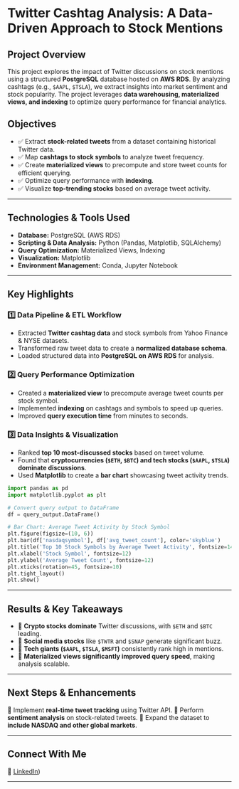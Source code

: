 # **Twitter Cashtag Analysis: A Data-Driven Approach to Stock Mentions**

## **Project Overview**
This project explores the impact of Twitter discussions on stock mentions using a structured **PostgreSQL** database hosted on **AWS RDS**. By analyzing cashtags (e.g., `$AAPL`, `$TSLA`), we extract insights into market sentiment and stock popularity. The project leverages **data warehousing, materialized views, and indexing** to optimize query performance for financial analytics.

## **Objectives**
- ✅ Extract **stock-related tweets** from a dataset containing historical Twitter data.
- ✅ Map **cashtags to stock symbols** to analyze tweet frequency.
- ✅ Create **materialized views** to precompute and store tweet counts for efficient querying.
- ✅ Optimize query performance with **indexing**.
- ✅ Visualize **top-trending stocks** based on average tweet activity.

---

## **Technologies & Tools Used**
- **Database:** PostgreSQL (AWS RDS)
- **Scripting & Data Analysis:** Python (Pandas, Matplotlib, SQLAlchemy)
- **Query Optimization:** Materialized Views, Indexing
- **Visualization:** Matplotlib
- **Environment Management:** Conda, Jupyter Notebook

---

## **Key Highlights**
### **1️⃣ Data Pipeline & ETL Workflow**
- Extracted **Twitter cashtag data** and stock symbols from Yahoo Finance & NYSE datasets.
- Transformed raw tweet data to create a **normalized database schema**.
- Loaded structured data into **PostgreSQL on AWS RDS** for analysis.

### **2️⃣ Query Performance Optimization**
- Created a **materialized view** to precompute average tweet counts per stock symbol.
- Implemented **indexing** on cashtags and symbols to speed up queries.
- Improved **query execution time** from minutes to seconds.

### **3️⃣ Data Insights & Visualization**
- Ranked **top 10 most-discussed stocks** based on tweet volume.
- Found that **cryptocurrencies (`$ETH`, `$BTC`) and tech stocks (`$AAPL`, `$TSLA`) dominate discussions**.
- Used **Matplotlib** to create a **bar chart** showcasing tweet activity trends.

```python
import pandas as pd
import matplotlib.pyplot as plt

# Convert query output to DataFrame
df = query_output.DataFrame()

# Bar Chart: Average Tweet Activity by Stock Symbol
plt.figure(figsize=(10, 6))
plt.bar(df['nasdaqsymbol'], df['avg_tweet_count'], color='skyblue')
plt.title('Top 10 Stock Symbols by Average Tweet Activity', fontsize=14)
plt.xlabel('Stock Symbol', fontsize=12)
plt.ylabel('Average Tweet Count', fontsize=12)
plt.xticks(rotation=45, fontsize=10)
plt.tight_layout()
plt.show()
```

---

## **Results & Key Takeaways**
- 📌 **Crypto stocks dominate** Twitter discussions, with `$ETH` and `$BTC` leading.
- 📌 **Social media stocks** like `$TWTR` and `$SNAP` generate significant buzz.
- 📌 **Tech giants (`$AAPL`, `$TSLA`, `$MSFT`)** consistently rank high in mentions.
- 📌 **Materialized views significantly improved query speed**, making analysis scalable.

---

## **Next Steps & Enhancements**
🚀 Implement **real-time tweet tracking** using Twitter API.
🚀 Perform **sentiment analysis** on stock-related tweets.
🚀 Expand the dataset to **include NASDAQ and other global markets**.

---

## **Connect With Me**
💼 [LinkedIn](https://www.linkedin.com/in/amanikt/))  

---

